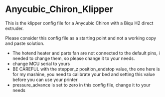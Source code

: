 # Anycubic_Chiron_Klipper
This is the klipper config file for a Anycubic Chiron with a Biqu H2 direct extruder.

Please consider this config file as a starting point and not a working copy and paste solution.

- The hotend heater and parts fan are not connected to the default pins, i needed to change them, so please change it to your needs.
- change MCU serial to yours
- BE CAREFUL with the stepper_z position_endstop value, the one here is for my mashine, you need to calibrate your bed and setting this value before you can use your printer
- pressure_advance is set to zero in this config file, change it to your needs
